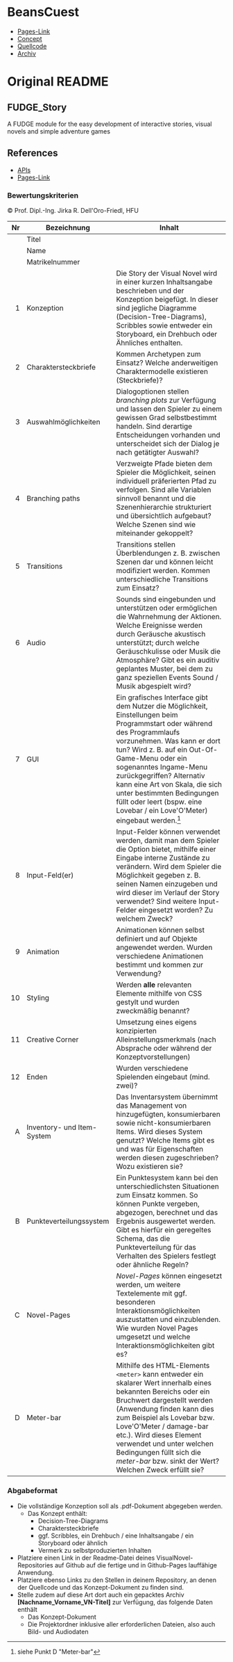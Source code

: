 # BeansCuest

- [Pages-Link](https://monakabelka.github.io/BeansCuest/)
- [Concept](https://github.com/MonaKabelka/BeansCuest/tree/main/Concept)
- [Quellcode](https://github.com/MonaKabelka/BeansCuest/tree/main/Source)
- [Archiv](https://github.com/MonaKabelka/BeansCuest/blob/main/Kabelka_Mona_BeansCuest.zip)

# Original README
## FUDGE_Story
A FUDGE module for the easy development of interactive stories, visual novels and simple adventure games

## References
- [APIs](https://jirkadelloro.github.io/FUDGE_Story/Documentation/Reference/#fudge-story-reference)
- [Pages-Link](https://jirkadelloro.github.io/FUDGE_Story/Tutorial_WS22/Tutorial_WS22.html)

### Bewertungskriterien
© Prof. Dipl.-Ing. Jirka R. Dell'Oro-Friedl, HFU  

| Nr | Bezeichnung           | Inhalt |
|---:|-----------------------|------|
|    | Titel                 |   |
|    | Name                  |   |
|    | Matrikelnummer        |   |
|  1 | Konzeption     | Die Story der Visual Novel wird in einer kurzen Inhaltsangabe beschrieben und der Konzeption beigefügt. In dieser sind jegliche Diagramme (Decision-Tree-Diagrams), Scribbles sowie entweder ein Storyboard, ein Drehbuch oder Ähnliches enthalten.                                                                                                                            |
|  2 | Charaktersteckbriefe     | Kommen Archetypen zum Einsatz? Welche anderweitigen Charaktermodelle existieren (Steckbriefe)?                                                                                                                                                                                |
|  3 | Auswahlmöglichkeiten | Dialogoptionen stellen _branching plots_ zur Verfügung und lassen den Spieler zu einem gewissen Grad selbstbestimmt handeln. Sind derartige Entscheidungen vorhanden und unterscheidet sich der Dialog je nach getätigter Auswahl?                                                                                                                                                     |
|  4 | Branching paths      | Verzweigte Pfade bieten dem Spieler die Möglichkeit, seinen individuell präferierten Pfad zu verfolgen. Sind alle Variablen sinnvoll benannt und die Szenenhierarchie strukturiert und übersichtlich aufgebaut? Welche Szenen sind wie miteinander gekoppelt?                                                                                                                                                          |
|  5 | Transitions           | Transitions stellen Überblendungen z. B. zwischen Szenen dar und können leicht modifiziert werden. Kommen unterschiedliche Transitions zum Einsatz?                 |
|  6 |         Audio         | Sounds sind eingebunden und unterstützen oder ermöglichen die Wahrnehmung der Aktionen. Welche Ereignisse werden durch Geräusche akustisch unterstützt; durch welche Geräuschkulisse oder Musik die Atmosphäre? Gibt es ein auditiv geplantes Muster, bei dem zu ganz speziellen Events Sound / Musik abgespielt wird?                                         |
|  7 |         GUI            | Ein grafisches Interface gibt dem Nutzer die Möglichkeit, Einstellungen beim Programmstart oder während des Programmlaufs vorzunehmen. Was kann er dort tun? Wird z. B. auf ein Out-Of-Game-Menu oder ein sogenanntes Ingame-Menu zurückgegriffen? Alternativ kann eine Art von Skala, die sich unter bestimmten Bedingungen füllt oder leert (bspw. eine Lovebar / ein Love'O'Meter) eingebaut werden.[^1]      |
|  8 | Input-Feld(er)          | Input-Felder können verwendet werden, damit man dem Spieler die Option bietet, mithilfe einer Eingabe interne Zustände zu verändern. Wird dem Spieler die Möglichkeit gegeben z. B. seinen Namen einzugeben und wird dieser im Verlauf der Story verwendet? Sind weitere Input-Felder eingesetzt worden? Zu welchem Zweck?              |
| 9 | Animation      | Animationen können selbst definiert und auf Objekte angewendet werden. Wurden verschiedene Animationen bestimmt und kommen zur Verwendung?           |
| 10 | Styling          | Werden <b>alle</b> relevanten Elemente mithilfe von CSS gestylt und wurden zweckmäßig benannt?                |
| 11 | Creative Corner          | Umsetzung eines eigens konzipierten Alleinstellungsmerkmals (nach Absprache oder während der Konzeptvorstellungen)               |
| 12 | Enden            | Wurden verschiedene Spielenden eingebaut (mind. zwei)?                       |
|  A | Inventory- und Item-System     | Das Inventarsystem übernimmt das Management von hinzugefügten, konsumierbaren sowie nicht-konsumierbaren Items. Wird dieses System genutzt? Welche Items gibt es und was für Eigenschaften werden diesen zugeschrieben? Wozu existieren sie?|
|  B | Punkteverteilungssystem     | Ein Punktesystem kann bei den unterschiedlichsten Situationen zum Einsatz kommen. So können Punkte vergeben, abgezogen, berechnet und das Ergebnis ausgewertet werden. Gibt es hierfür ein geregeltes Schema, das die Punkteverteilung für das Verhalten des Spielers festlegt oder ähnliche Regeln?             |
|  C | Novel-Pages             | _Novel-Pages_ können eingesetzt werden, um weitere Textelemente mit ggf. besonderen Interaktionsmöglichkeiten auszustatten und einzublenden. Wie wurden Novel Pages umgesetzt und welche Interaktionsmöglichkeiten gibt es?                       |
|  D | Meter-bar             | Mithilfe des HTML-Elements `<meter>`  kann entweder ein skalarer Wert innerhalb eines bekannten Bereichs oder ein Bruchwert dargestellt werden (Anwendung finden kann dies zum Beispiel als Lovebar bzw. Love'O'Meter / damage-bar etc.). Wird dieses Element verwendet und unter welchen Bedingungen füllt sich die _meter-bar_ bzw. sinkt der Wert? Welchen Zweck erfüllt sie?



###  Abgabeformat

* Die vollständige Konzeption soll als .pdf-Dokument abgegeben werden.
  * Das Konzept enthält:
    * Decision-Tree-Diagrams
    * Charaktersteckbriefe
    * ggf. Scribbles, ein Drehbuch / eine Inhaltsangabe / ein Storyboard oder ähnlich
    * Vermerk zu selbstproduzierten Inhalten
* Platziere einen Link in der Readme-Datei deines VisualNovel-Repositories auf Github auf die fertige und in Github-Pages lauffähige Anwendung.
* Platziere ebenso Links zu den Stellen in deinem Repository, an denen der Quellcode und das Konzept-Dokument zu finden sind.
* Stelle zudem auf diese Art dort auch ein gepacktes Archiv <b>[Nachname_Vorname_VN-Titel]</b> zur Verfügung, das folgende Daten enthält
  * Das Konzept-Dokument 
  * Die Projektordner inklusive aller erforderlichen Dateien, also auch Bild- und Audiodaten


[^1]: siehe Punkt D "Meter-bar"
